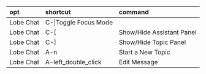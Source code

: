 |opt|shortcut|command|
|:-|:-|:-|
|Lobe Chat|C-\|Toggle Focus Mode|
|Lobe Chat|C-[|Show/Hide Assistant Panel|
|Lobe Chat|C-]|Show/Hide Topic Panel|
|Lobe Chat|A-n|Start a New Topic|
|Lobe Chat|A-left_double_click|Edit Message|